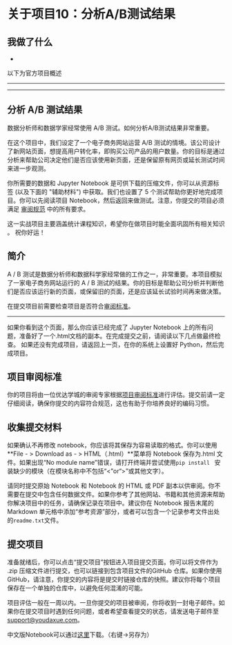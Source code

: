 # 关于项目10：分析A/B测试结果

## 我做了什么

* 







以下为官方项目概述

---

---

## 分析 A/B 测试结果

数据分析师和数据学家经常使用 A/B 测试。如何分析A/B测试结果非常重要。

在这个项目中，我们设定了一个电子商务网站运营 A/B 测试的情境。该公司设计了新网站页面，想提高用户转化率，即购买公司产品的用户数量。你的目标是通过分析来帮助公司决定他们是否应该使用新页面，还是保留原有网页或延长测试时间来进一步观测。

你所需要的数据和 Jupyter Notebook 是可供下载的压缩文件，你可以从资源标签 (以及下面的 "辅助材料") 中获取。我们也设置了 5 个测试帮助你更好地完成项目。你可以先阅读项目 Notebook，然后返回来做测试。注意，你提交的项目必须满足 [审阅规范](https://review.udacity.com/#!/rubrics/1331/view) 中的所有要求。

这一实战项目主要涵盖统计课程知识，希望你在做项目时能全面巩固所有相关知识 。 祝你好运！

## 简介

A / B 测试是数据分析师和数据科学家经常做的工作之一，非常重要。本项目模拟了一家电子商务网站运行的 A / B 测试的结果。你的目标是帮助公司分析并判断他们是否应该运行新的页面，或保留旧的页面，还是应该延长试验时间再来做决策。

在提交项目前需要检查项目是否符合[审阅标准](https://review.udacity.com/#!/rubrics/1331/view)。

------

如果你看到这个页面，那么你应该已经完成了 Jupyter Notebook 上的所有问题，准备好了一个.html文档的副本。在完成提交之前，请阅读以下几点做最终检查。 如果还没有完成项目，请返回上一页，在你的系统上设置好 Python，然后完成项目。

## 项目审阅标准

你的项目将由一位优达学城的审阅专家根据[项目审阅标准](https://review.udacity.com/#!/rubrics/1331/view)进行评估。提交前请一定仔细阅读，确保你提交的内容符合规范，这也有助于你培养良好的编码习惯。

## 收集提交材料

如果确认不再修改 notebook，你应该将其保存为容易读取的格式。你可以使用**File - > Download as - > HTML（.html）**菜单将 Notebook 保存为.html 文件。如果出现“No module name”错误，请打开终端并尝试使用`pip install ` 安装缺少的模块（在模块名称中不包括“<”or“>”或其他文字）。

请同时提交原始 Notebook 和 Notebook 的 HTML 或 PDF 副本以供审阅。你不需要在提交中包含任何数据文件。如果你参考了其他网站、书籍和其他资源来帮助你解决项目中的任务，请确保记录在项目中。建议你在 Notebook 报告末尾的 Markdown 单元格中添加“参考资源”部分，或者可以包含一个记录参考文件出处的`readme.txt`文件。

## 提交项目

准备就绪后，你可以点击“提交项目”按钮进入项目提交页面。你可以将文件作为 .zip 压缩文件进行提交，也可以链接到包含项目文件的GitHub 仓库。如果你使用 GitHub，请注意，你提交的内容将是提交时链接仓库的快照。建议你将每个项目保存在一个单独的仓库中，以避免任何混淆的可能。

项目评估一般在一周以内。一旦你提交的项目被审阅，你将收到一封电子邮件。如果你在提交项目时遇到任何问题，或者希望查看提交的状态，请发送电子邮件至 [support@youdaxue.com](mailto:support@youdaxue.com)。

中文版Notebook可以通过[这里](https://s3.amazonaws.com/video.udacity-data.com/topher/2018/April/5ae2df6a_analyze-ab-test-results-notebook-zh-0/analyze-ab-test-results-notebook-zh-0.ipynb)下载。（右键->另存为）